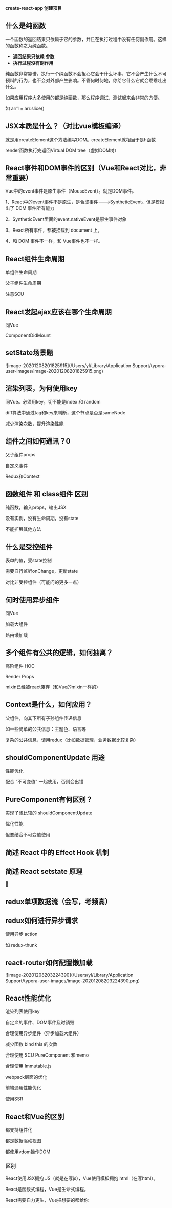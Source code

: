 **create-react-app 创建项目**

## 什么是纯函数

一个函数的返回结果只依赖于它的参数，并且在执行过程中没有任何副作用。这样的函数称之为纯函数。

* **返回结果只依赖  参数**
* **执行过程没有副作用**

纯函数非常靠谱，执行一个纯函数不会担心它会干什么坏事，它不会产生什么不可预料的行为，也不会对外部产生影响。不管何时何地，你给它什么它就会乖乖吐出什么。

如果应用程序大多使用的都是纯函数，那么程序调试、测试起来会非常的方便。

如 arr1 = arr.slice()

## JSX本质是什么？（对比vue模板编译）

就是用createElement这个方法编写DOM。createElement就相当于是h函数

render函数执行完返回Virtual  DOM  tree（虚拟DOM树）



## React事件和DOM事件的区别（Vue和React对比，非常重要）

Vue中的event事件是原生事件（MouseEvent）。就是DOM事件。



1、React中的event事件不是原生，是合成事件--->SyntheticEvent。但是模拟出了 DOM 事件所有能力

2、SyntheticEvent里面的event.nativeEvent是原生事件对象

3、React所有事件，都被挂载到 document 上。

4、和   DOM  事件不一样，和 Vue事件也不一样。





## React组件生命周期

单组件生命周期

父子组件生命周期

注意SCU

## React发起ajax应该在哪个生命周期

同Vue

ComponentDidMount



## setState场景题

![image-20201208201825915](/Users/yl/Library/Application Support/typora-user-images/image-20201208201825915.png)



## 渲染列表，为何使用key

 同Vue。必须用key，切不能是index 和 random

diff算法中通过tag和key来判断，这个节点是否是sameNode

减少渲染次数，提升渲染性能



## 组件之间如何通讯？0

 父子组件props

自定义事件

Redux和Context



## 函数组件 和 class组件 区别

纯函数，输入props，输出JSX

没有实例，没有生命周期，没有state

不能扩展其他方法 



## 什么是受控组件

表单的值，受state控制

需要自行监听onChange，更新state

对比非受控组件（可能问的更多一点）



## 何时使用异步组件

同Vue

加载大组件

路由懒加载

 

## 多个组件有公共的逻辑，如何抽离？

高阶组件 HOC

Render  Props

mixin已经被react废弃（和Vue的mixin一样的）



## Context是什么，如何应用？

 父组件，向其下所有子孙组件传递信息

如一些简单的公共信息：主题色、语言等

复杂的公共信息，请用redux（比如数据管理，业务数据比较复杂）

## shouldComponentUpdate 用途

性能优化

配合 “不可变值” 一起使用，否则会出错



## PureComponent有何区别？

实现了浅比较的 shouldComponentUpdate

优化性能

但要结合不可变值使用





## 简述 React 中的 Effect Hook 机制



## 简述 React setstate 原理





## redux单项数据流（会写，考频高）







## redux如何进行异步请求

使用异步 action

如 redux-thunk 



## react-router如何配置懒加载

 ![image-20201208203224390](/Users/yl/Library/Application Support/typora-user-images/image-20201208203224390.png)





## React性能优化

渲染列表使用key

自定义的事件、DOM事件及时销毁

合理使用异步组件（异步加载大组件）

减少函数 bind  this 的次数

 合理使用 SCU  PureComponent 和memo

 合理使用 Immutable.js



webpack层面的优化

前端通用性能优化

使用SSR



## React和Vue的区别

都支持组件化

都是数据驱动视图

都使用vdom操作DOM

### 区别

React使用JSX拥抱  JS（就是在写js），Vue使用模板拥抱   html（在写html）。

React是函数式编程，Vue是生命式编程。

React需要自力更生，Vue把想要的都给你